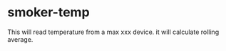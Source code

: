 # smoker-temp


This will read temperature from a max xxx device.  it will calculate rolling average.
